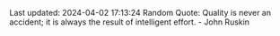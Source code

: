 Last updated: 2024-04-02 17:13:24
Random Quote: Quality is never an accident; it is always the result of intelligent effort. - John Ruskin